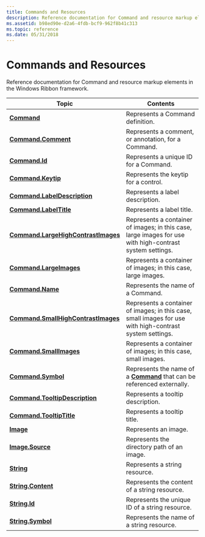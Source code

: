 ```yaml
---
title: Commands and Resources
description: Reference documentation for Command and resource markup elements in the Windows Ribbon framework.
ms.assetid: b98ed90e-d2a6-4fdb-bcf9-962f8b41c313
ms.topic: reference
ms.date: 05/31/2018
---
```


# Commands and Resources

Reference documentation for Command and resource markup elements in the Windows Ribbon framework.



| Topic                                                                                            | Contents                                                                                                                |
|--------------------------------------------------------------------------------------------------|-------------------------------------------------------------------------------------------------------------------------|
| [**Command**](windowsribbon-element-command.md)                                                 | Represents a Command definition.<br/>                                                                             |
| [**Command.Comment**](windowsribbon-element-command-comment.md)                                 | Represents a comment, or annotation, for a Command.<br/>                                                          |
| [**Command.Id**](windowsribbon-element-command-id.md)                                           | Represents a unique ID for a Command.<br/>                                                                        |
| [**Command.Keytip**](windowsribbon-element-command-keytip.md)                                   | Represents the keytip for a control.<br/>                                                                         |
| [**Command.LabelDescription**](windowsribbon-element-command-labeldescription.md)               | Represents a label description.<br/>                                                                              |
| [**Command.LabelTitle**](windowsribbon-element-command-labeltitle.md)                           | Represents a label title.<br/>                                                                                    |
| [**Command.LargeHighContrastImages**](windowsribbon-element-command-largehighcontrastimages.md) | Represents a container of images; in this case, large images for use with high-contrast system settings.<br/>     |
| [**Command.LargeImages**](windowsribbon-element-command-largeimages.md)                         | Represents a container of images; in this case, large images.<br/>                                                |
| [**Command.Name**](windowsribbon-element-command-name.md)                                       | Represents the name of a Command.<br/>                                                                            |
| [**Command.SmallHighContrastImages**](windowsribbon-element-command-smallhighcontrastimages.md) | Represents a container of images; in this case, small images for use with high-contrast system settings.<br/>     |
| [**Command.SmallImages**](windowsribbon-element-command-smallimages.md)                         | Represents a container of images; in this case, small images.<br/>                                                |
| [**Command.Symbol**](windowsribbon-element-command-symbol.md)                                   | Represents the name of a [**Command**](windowsribbon-element-command.md) that can be referenced externally.<br/> |
| [**Command.TooltipDescription**](windowsribbon-element-command-tooltipdescription.md)           | Represents a tooltip description.<br/>                                                                            |
| [**Command.TooltipTitle**](windowsribbon-element-command-tooltiptitle.md)                       | Represents a tooltip title.<br/>                                                                                  |
| [**Image**](windowsribbon-element-image.md)                                                     | Represents an image.<br/>                                                                                         |
| [**Image.Source**](windowsribbon-element-image-source.md)                                       | Represents the directory path of an image.<br/>                                                                   |
| [**String**](windowsribbon-element-string.md)                                                   | Represents a string resource.<br/>                                                                                |
| [**String.Content**](windowsribbon-element-string-content.md)                                   | Represents the content of a string resource.<br/>                                                                 |
| [**String.Id**](windowsribbon-element-string-id.md)                                             | Represents the unique ID of a string resource.<br/>                                                               |
| [**String.Symbol**](windowsribbon-element-string-symbol.md)                                     | Represents the name of a string resource.<br/>                                                                    |



 

 

 





